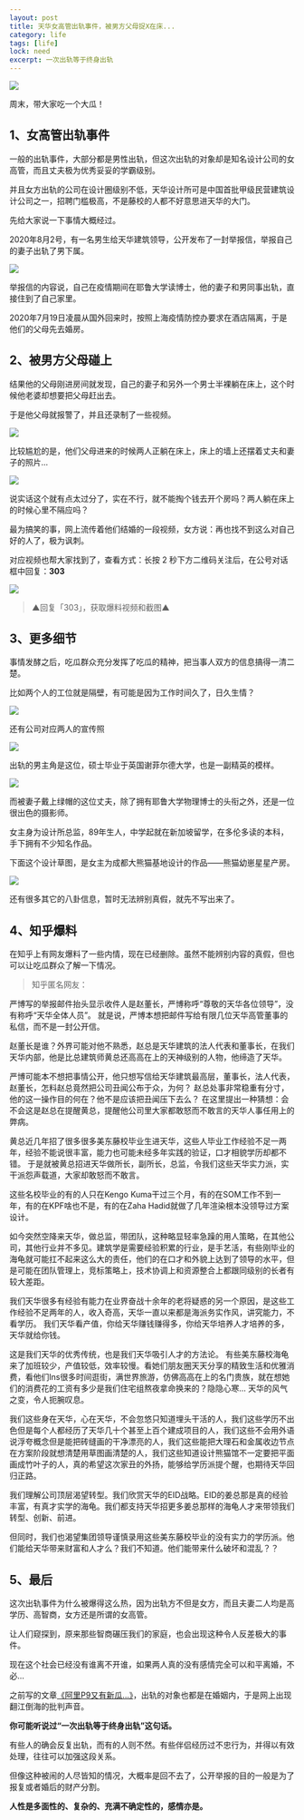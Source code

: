 ```yaml
---
layout: post
title: 天华女高管出轨事件，被男方父母捉X在床...
category: life
tags: [life]
lock: need
excerpt: 一次出轨等于终身出轨
---
```


![](http://favorites.ren/assets/images/2020/it/zaichuang/zaichuang01.jpg) 

周末，带大家吃一个大瓜！

## 1、女高管出轨事件

一般的出轨事件，大部分都是男性出轨，但这次出轨的对象却是知名设计公司的女高管，而且丈夫极为优秀妥妥的学霸级别。

并且女方出轨的公司在设计圈级别不低，天华设计所可是中国首批甲级民营建筑设计公司之一，招聘门槛极高，不是藤校的人都不好意思进天华的大门。

先给大家说一下事情大概经过。

2020年8月2号，有一名男生给天华建筑领导，公开发布了一封举报信，举报自己的妻子出轨了男下属。

![](http://favorites.ren/assets/images/2020/it/zaichuang/zaichuang02.jpg) 

举报信的内容说，自己在疫情期间在耶鲁大学读博士，他的妻子和男同事出轨，直接住到了自己家里。

2020年7月19日凌晨从国外回来时，按照上海疫情防控办要求在酒店隔离，于是他们的父母先去婚房。

## 2、被男方父母碰上

结果他的父母刚进房间就发现，自己的妻子和另外一个男士半裸躺在床上，这个时候他老婆却想要把父母赶出去。

于是他父母就报警了，并且还录制了一些视频。

![](http://favorites.ren/assets/images/2020/it/zaichuang/zaichuang03.jpg) 

比较尴尬的是，他们父母进来的时候两人正躺在床上，床上的墙上还摆着丈夫和妻子的照片...

![](http://favorites.ren/assets/images/2020/it/zaichuang/zaichuang04.jpg) 

说实话这个就有点太过分了，实在不行，就不能掏个钱去开个房吗？两人躺在床上的时候心里不隔应吗？

最为搞笑的事，网上流传着他们结婚的一段视频，女方说：再也找不到这么对自己好的人了，极为讽刺。

对应视频也帮大家找到了，查看方式：长按 2 秒下方二维码关注后，在公号对话框中回复：**303**

![](http://favorites.ren/assets/images/2020/it/zaichuang/zaichuang05.jpg) 

>▲回复「303」，获取爆料视频和截图▲

## 3、更多细节

事情发酵之后，吃瓜群众充分发挥了吃瓜的精神，把当事人双方的信息搞得一清二楚。

比如两个人的工位就是隔壁，有可能是因为工作时间久了，日久生情？

![](http://favorites.ren/assets/images/2020/it/zaichuang/zaichuang06.jpg) 

还有公司对应两人的宣传照

![](http://favorites.ren/assets/images/2020/it/zaichuang/zaichuang07.jpg) 

出轨的男主角是这位，硕士毕业于英国谢菲尔德大学，也是一副精英的模样。

![](http://favorites.ren/assets/images/2020/it/zaichuang/zaichuang08.jpg) 

而被妻子戴上绿帽的这位丈夫，除了拥有耶鲁大学物理博士的头衔之外，还是一位很出色的摄影师。

女主身为设计所总监，89年生人，中学起就在新加坡留学，在多伦多读的本科，手下拥有不少知名作品。

下面这个设计草图，是女主为成都大熊猫基地设计的作品——熊猫幼崽星星产房。

![](http://favorites.ren/assets/images/2020/it/zaichuang/zaichuang09.jpg) 

还有很多其它的八卦信息，暂时无法辨别真假，就先不写出来了。

## 4、知乎爆料

在知乎上有网友爆料了一些内情，现在已经删除。虽然不能辨别内容的真假，但也可以让吃瓜群众了解一下情况。

>知乎匿名网友：

严博写的举报邮件抬头显示收件人是赵董长，严博称呼“尊敬的天华各位领导”，没有称呼“天华全体人员”。 就是说，严博本想把邮件写给有限几位天华高管董事的私信，而不是一封公开信。

赵董长是谁？外界可能对他不熟悉，赵总是天华建筑的法人代表和董事长，在我们天华内部，他是比总建筑师黄总还高高在上的天神级别的人物，他缔造了天华。 

严博可能本不想把事情公开，他只想写信给天华建筑最高层，董事长，法人代表，赵董长，怎料赵总竟然把公司丑闻公布于众，为何？ 赵总处事非常稳重有分寸，他的这一操作目的何在？他不是应该把丑闻压下去么？ 在这里提出一种猜想：会不会这是赵总在提醒黄总，提醒他公司里大家都敢怒而不敢言的天华人事任用上的弊病。

黄总近几年招了很多很多美东藤校毕业生进天华，这些人毕业工作经验不足一两年，经验不能说很丰富，能力也可能未经多年实践的验证，口才相貌学历却都不错。 于是就被黄总招进天华做所长，副所长，总监，令我们这些天华实力派，实干派怨声载道，大家却敢怒而不敢言。

这些名校毕业的有的人只在Kengo Kuma干过三个月，有的在SOM工作不到一年，有的在KPF啥也不是，有的在Zaha Hadid就做了几年渲染根本没领导过方案设计。 

如今突然空降来天华，做总监，带团队，这种略显轻率急躁的用人策略，在其他公司，其他行业并不多见。建筑学是需要经验积累的行业，是手艺活，有些刚毕业的海龟就可能扛不起来这么大的责任，他们的在口才和外貌上达到了领导的水平，但是可能在团队管理上，竞标策略上，技术协调上和资源整合上都跟同级别的长者有较大差距。

我们天华很多有经验有能力在业界奋战十余年的老将疑惑的另一个原因，是这些工作经验不足两年的人，收入奇高，天华一直以来都是海派务实作风，讲究能力，不看学历。 我们天华看产值，你给天华赚钱赚得多，你给天华培养人才培养的多，天华就给你钱。

这是我们天华的优秀传统，也是我们天华吸引人才的方法论。 有些美东藤校海龟来了加班较少，产值较低，效率较慢。看她们朋友圈天天分享的精致生活和优雅消费，看他们Ins很多时间逛街，满世界旅游，仿佛高高在上的名门贵族，就在想她们的消费花的工资有多少是我们住宅组熬夜拿命换来的？隐隐心寒... 天华的风气之变，令人扼腕叹息。 

我们这些身在天华，心在天华，不会忽悠只知道埋头干活的人，我们这些学历不出色但是每个人都经历了天华几十个甚至上百个建成项目的人，我们这些不会用外语说浮夸概念但是能把砖缝画的干净漂亮的人，我们这些能把大理石和金属收边节点在方案阶段就想清楚用草图画清楚的人，我们这些知道设计熊猫馆不一定要把平面画成竹叶子的人，真的希望这次家丑的外扬，能够给学历派提个醒，也期待天华回归正路。 

我们理解公司顶层渴望转型。我们欣赏天华的EID战略。EID的姜总那是真的经验丰富，有真才实学的海龟。我们都支持天华招更多姜总那样的海龟人才来带领我们转型、创新、前进。 

但同时，我们也渴望集团领导谨慎录用这些美东藤校毕业的没有实力的学历派。他们能给天华带来财富和人才么？我们不知道。他们能带来什么破坏和混乱？？


## 5、最后

这次出轨事件为什么被爆得这么热，因为出轨方不但是女方，而且夫妻二人均是高学历、高智商，女方还是所谓的女高管。

让人们窥探到，原来那些智商碾压我们的家庭，也会出现这种令人反差极大的事件。

现在这个社会已经没有谁离不开谁，如果两人真的没有感情完全可以和平离婚，不必...

之前写的文章[《阿里P9又有新瓜...》](https://mp.weixin.qq.com/s/Or2eHIeDqCGJyYgUI7qORw)，出轨的对象也都是在婚姻内，于是网上出现翻江倒海的批判声音。

**你可能听说过“一次出轨等于终身出轨”这句话。**

有些人的确会反复出轨，而有的人则不然。有些伴侣经历过不忠行为，并得以有效处理，往往可以加强这段关系。

但像这种被闹的人尽皆知的情况，大概率是回不去了，公开举报的目的一般是为了报复或者婚后的财产分割。

**人性是多面性的、复杂的、充满不确定性的，感情亦是。**





